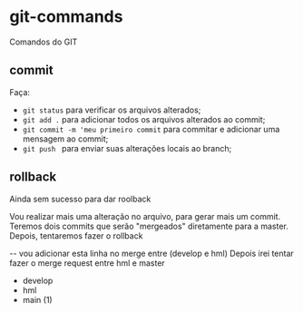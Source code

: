 # git-commands
Comandos do GIT

## commit
Faça:
-  ``git status`` para verificar os arquivos alterados;
- ``git add .`` para adicionar todos os arquivos alterados ao commit;
- ``git commit -m 'meu primeiro commit`` para commitar e adicionar uma mensagem ao commit;
- ``git push `` para enviar suas alterações locais ao branch;

## rollback
Ainda sem sucesso para dar roolback

Vou realizar mais uma alteração no arquivo, para gerar mais um commit.
Teremos dois commits que serão "mergeados" diretamente para a master. Depois, tentaremos fazer o rollback

-- vou adicionar esta linha no merge entre (develop e hml)
Depois irei tentar fazer o merge request entre hml e master

- develop
- hml
- main (1)